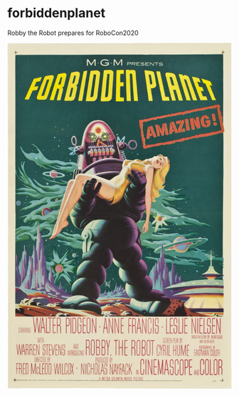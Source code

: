 # forbiddenplanet
Robby the Robot prepares for RoboCon2020

![Robby the Robot](src/images/Forbiddenplanetposter.jpg)

